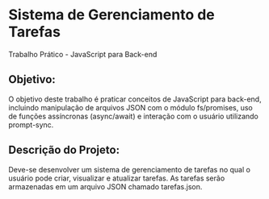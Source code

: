 # Sistema de Gerenciamento de Tarefas
Trabalho Prático - JavaScript para Back-end  
## Objetivo:
O objetivo deste trabalho é praticar conceitos de JavaScript para back-end, incluindo manipulação de arquivos JSON com o módulo fs/promises, uso de funções assíncronas (async/await) e interação com o usuário utilizando prompt-sync.
## Descrição do Projeto:
Deve-se desenvolver um sistema de gerenciamento de tarefas no qual o usuário pode criar, visualizar e atualizar tarefas. As tarefas serão armazenadas em um arquivo JSON chamado tarefas.json. 
